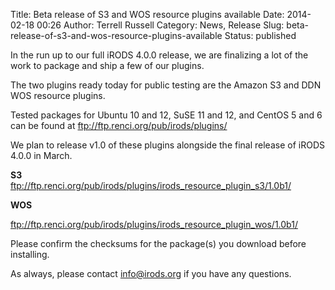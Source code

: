 Title: Beta release of S3 and WOS resource plugins available
Date: 2014-02-18 00:26
Author: Terrell Russell
Category: News, Release
Slug: beta-release-of-s3-and-wos-resource-plugins-available
Status: published

In the run up to our full iRODS 4.0.0 release, we are finalizing a lot
of the work to package and ship a few of our plugins.

The two plugins ready today for public testing are the Amazon S3 and DDN
WOS resource plugins.

Tested packages for Ubuntu 10 and 12, SuSE 11 and 12, and CentOS 5 and 6
can be found at <ftp://ftp.renci.org/pub/irods/plugins/>

We plan to release v1.0 of these plugins alongside the final release of
iRODS 4.0.0 in March.

**S3**  
<ftp://ftp.renci.org/pub/irods/plugins/irods_resource_plugin_s3/1.0b1/>

**WOS**  

<ftp://ftp.renci.org/pub/irods/plugins/irods_resource_plugin_wos/1.0b1/>

Please confirm the checksums for the package(s) you download before
installing.

As always, please contact <info@irods.org> if you have any questions.
